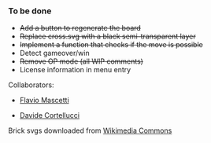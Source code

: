 ### To be done
<ul>
<li><del>Add a button to regenerate the board</del></li>
<li><del>Replace cross.svg with a black semi-transparent layer</del></li>
<li><del>Implement a function that checks if the move is possible</del></li>
<li>Detect gameover/win</li>
<li><del>Remove OP mode (all WIP comments)</del></li>
<li>License information in menu entry</li>
</ul>

Collaborators:
- <a href="https://github.com/MascioSpam">Flavio Mascetti</a>

- <a href="https://github.com/DodoIta">Davide Cortellucci</a>

Brick svgs downloaded from <a href="https://commons.wikimedia.org/wiki/User:Shizhao/Mahjong">Wikimedia Commons</a>
